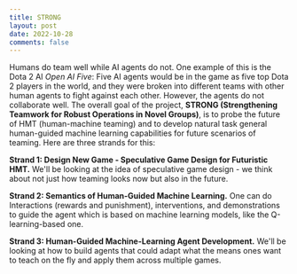 ```yaml
---
title: STRONG
layout: post
date: 2022-10-28
comments: false
---
```


Humans do team well while AI agents do not. One example of this is the Dota 2 AI *Open AI Five*: Five AI agents would be in the game as five top Dota 2 players in the world, and they were broken into different teams with other human agents to fight against each other. However, the agents do not collaborate well. The overall goal of the project, **STRONG (Strengthening Teamwork for Robust Operations in Novel Groups)**, is to probe the future of HMT (human-machine teaming) and to develop natural task general human-guided machine learning capabilities for future scenarios of teaming. Here are three strands for this:

**Strand 1: Design New Game - Speculative Game Design for Futuristic HMT.** We'll be looking at the idea of speculative game design - we think about not just how teaming looks now but also in the future.

**Strand 2: Semantics of Human-Guided Machine Learning.** One can do Interactions (rewards and punishment), interventions, and demonstrations to guide the agent which is based on machine learning models, like the Q-learning-based one.

**Strand 3: Human-Guided Machine-Learning Agent Development.** We'll be looking at how to build agents that could adapt what the means ones want to teach on the fly and apply them across multiple games.

